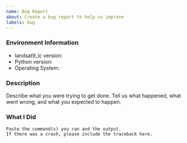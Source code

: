 ```yaml
---
name: Bug Report
about: Create a bug report to help us improve
labels: bug
---
```


<!-- Please search existing issues to avoid creating duplicates. -->

### Environment Information

-   landsat9_lc version:
-   Python version:
-   Operating System:

### Description

Describe what you were trying to get done.
Tell us what happened, what went wrong, and what you expected to happen.

### What I Did

```
Paste the command(s) you ran and the output.
If there was a crash, please include the traceback here.
```
